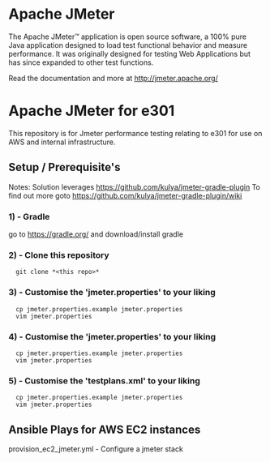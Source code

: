 Apache JMeter
=======
The Apache JMeter™ application is open source software, a 100% pure Java application designed to load test functional behavior and measure performance. It was originally designed for testing Web Applications but has since expanded to other test functions.

Read the documentation and more at http://jmeter.apache.org/

#  Apache JMeter for e301
This repository is for Jmeter performance testing relating to e301 for use on AWS and internal infrastructure.

## Setup / Prerequisite's
Notes: Solution leverages https://github.com/kulya/jmeter-gradle-plugin
To find out more goto https://github.com/kulya/jmeter-gradle-plugin/wiki
### 1) - Gradle 
  go to https://gradle.org/ and download/install gradle 
### 2) - Clone this repository
```
  git clone *<this repo>*
```
### 3) - Customise the 'jmeter.properties' to your liking
```
  cp jmeter.properties.example jmeter.properties
  vim jmeter.properties
```
### 4) - Customise the 'jmeter.properties' to your liking
```
  cp jmeter.properties.example jmeter.properties
  vim jmeter.properties
```
### 5) - Customise the 'testplans.xml' to your liking
```
  cp jmeter.properties.example jmeter.properties
  vim jmeter.properties
```
## Ansible Plays for AWS EC2 instances
provision_ec2_jmeter.yml - Configure a jmeter stack 
